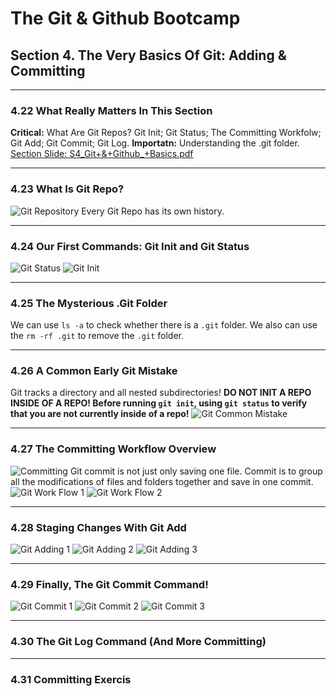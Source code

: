 # The Git & Github Bootcamp

## Section 4. The Very Basics Of Git: Adding & Committing
---
### 4.22 What Really Matters In This Section
**Critical:** What Are Git Repos? Git Init; Git Status; The Committing Workfolw; Git Add; Git Commit; Git Log.
**Importatn:** Understanding the .git folder. 
[Section Slide: S4_Git+&+Github_+Basics.pdf](doc/S4_Git+&+Github_+Basics.pdf)

----

### 4.23 What Is Git Repo?
![Git Repository](img/22_1_Repository.png "Git Repository")
Every Git Repo has its own history.

----

### 4.24 Our First Commands: Git Init and Git Status
![Git Status](img/24_1_GitStatus.png "Git Status")
![Git Init](img/24_2_GitInit.png "Git Init")

----

### 4.25 The Mysterious .Git Folder
We can use `ls -a` to check whether there is a `.git` folder. 
We also can use the `rm -rf .git` to remove the `.git` folder.

----

### 4.26 A Common Early Git Mistake
Git tracks a directory and all nested subdirectories!
**DO NOT INIT A REPO INSIDE OF A REPO! Before running `git init`, using `git status` to verify that you are not currently inside of a repo!**
![Git Common Mistake](img/26_1_GitMistake.png "Git Common Mistake")

----

### 4.27 The Committing Workflow Overview
![Committing](img/27_1_Committing.png "Committing")
Git commit is not just only saving one file. Commit is to group all the modifications of files and folders together and save in one commit.
![Git Work Flow 1](img/27_2_GitWorkFlow1.png "Git Work Flow 1")
![Git Work Flow 2](img/27_3_GitWorkFlow2.png "Git Work Flow 2")

----

### 4.28 Staging Changes With Git Add
![Git Adding 1](img/28_1_Adding_1.png "Git Adding 1")
![Git Adding 2](img/28_2_Adding_2.png "Git Adding 2")
![Git Adding 3](img/28_3_Adding_3.png "Git Adding 3")

----

### 4.29 Finally, The Git Commit Command!
![Git Commit 1](img/29_1_Commit_1.png "Git Commit 1")
![Git Commit 2](img/29_2_Commit_2.png "Git Commit 2")
![Git Commit 3](img/29_3_Commit_3.png "Git Commit 3")

----

### 4.30 The Git Log Command (And More Committing)

----

### 4.31 Committing Exercis









